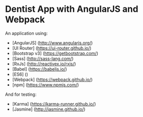 # Dentist App with AngularJS and Webpack

An application using:
* [AngularJS] (http://www.angularjs.org/)
* [UI Router] (https://ui-router.github.io/)
* [Bootstrap v3] (https://getbootstrap.com/)
* [Sass] (http://sass-lang.com/)
* [RxJs] (http://reactivex.io/rxjs/)
* [Babel] (https://babeljs.io/)
* [ES6] ()
* [Webpack] (https://webpack.github.io/)
* [npm] (https://www.npmjs.com/)

And for testing:
* [Karma] (https://karma-runner.github.io/)
* [Jasmine] (http://jasmine.github.io/)